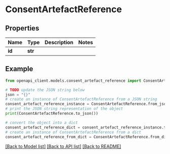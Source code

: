 # ConsentArtefactReference


## Properties

Name | Type | Description | Notes
------------ | ------------- | ------------- | -------------
**id** | **str** |  | 

## Example

```python
from openapi_client.models.consent_artefact_reference import ConsentArtefactReference

# TODO update the JSON string below
json = "{}"
# create an instance of ConsentArtefactReference from a JSON string
consent_artefact_reference_instance = ConsentArtefactReference.from_json(json)
# print the JSON string representation of the object
print(ConsentArtefactReference.to_json())

# convert the object into a dict
consent_artefact_reference_dict = consent_artefact_reference_instance.to_dict()
# create an instance of ConsentArtefactReference from a dict
consent_artefact_reference_from_dict = ConsentArtefactReference.from_dict(consent_artefact_reference_dict)
```
[[Back to Model list]](../README.md#documentation-for-models) [[Back to API list]](../README.md#documentation-for-api-endpoints) [[Back to README]](../README.md)



